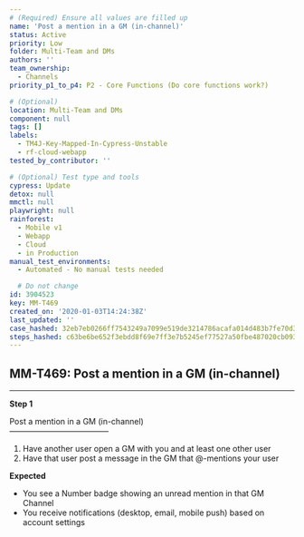 ```yaml
---
# (Required) Ensure all values are filled up
name: 'Post a mention in a GM (in-channel)'
status: Active
priority: Low
folder: Multi-Team and DMs
authors: ''
team_ownership:
  - Channels
priority_p1_to_p4: P2 - Core Functions (Do core functions work?)

# (Optional)
location: Multi-Team and DMs
component: null
tags: []
labels:
  - TM4J-Key-Mapped-In-Cypress-Unstable
  - rf-cloud-webapp
tested_by_contributor: ''

# (Optional) Test type and tools
cypress: Update
detox: null
mmctl: null
playwright: null
rainforest:
  - Mobile v1
  - Webapp
  - Cloud
  - in Production
manual_test_environments:
  - Automated - No manual tests needed

  # Do not change
id: 3904523
key: MM-T469
created_on: '2020-01-03T14:24:38Z'
last_updated: ''
case_hashed: 32eb7eb0266ff7543249a7099e519de3214786acafa014d483b7fe70d320f4386435a9c39d588974aedacf521c5f1f24
steps_hashed: c63be6be652f3ebdd8f69e7ff3e7b5245ef77527a50fbe487020cb093638554202a68a39db20dbf1619bffcb2fd23e11
---
```


<!-- (Auto-generated) Based on frontmatter's "key" and "name" -->

## MM-T469: Post a mention in a GM (in-channel)

---

**Step 1**

Post a mention in a GM (in-channel)\
–––––––––––––––––––––––––

1. Have another user open a GM with you and at least one other user
2. Have that user post a message in the GM that @-mentions your user

**Expected**

- You see a Number badge showing an unread mention in that GM Channel
- You receive notifications (desktop, email, mobile push) based on account settings

